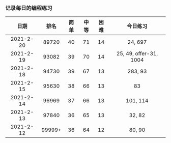 ### 记录每日的编程练习

| 日期 | 排名 | 简单 | 中等 | 困难 | 今日练习 |
| :----: | :----: | :----: | :----: | :----: | :----: |
| 2021-2-20 | 89720 | 40 | 71 | 14 | 24, 697 |
| 2021-2-19 | 93082 | 39 | 70 | 14 | 25, 49, offer-31, 1004 |
| 2021-2-18 | 94730 | 39 | 67 | 13 | 283, 93 |
| 2021-2-15 | 95630 | 38 | 66 | 13 | 83 |
| 2021-2-14 | 96969 | 37 | 66 | 13 | 101, 114 |
| 2021-2-13 | 97840 | 36 | 65 | 13 | 32, 82 |
| 2021-2-12 | 99999+ | 36 | 64 | 12 | 80, 90 |